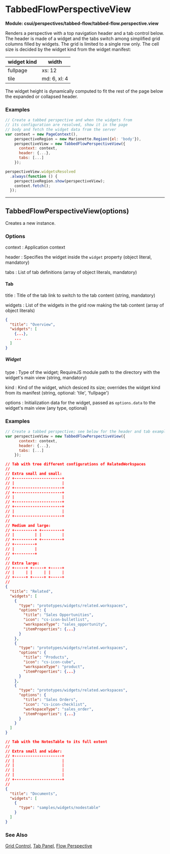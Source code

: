 # TabbedFlowPerspectiveView

**Module: csui/perspectives/tabbed-flow/tabbed-flow.perspective.view**

Renders a perspective with a top navigation header and a tab control below.
The header is made of a widget and the tabs switch among simplified grid
columns filled by widgets.  The grid is limited to a single row only.  The
cell size is decided by the widget kind from the widget manifest:

widget kind | width       
------------|-------------
fullpage    | xs: 12      
tile        | md: 6, xl: 4

The widget height is dynamically computed to fit the rest of the page below
the expanded or collapsed header.

### Examples

```javascript
// Create a tabbed perspective and when the widgets from
// its configuration are resolved, show it in the page
// body and fetch the widget data from the server
var context = new PageContext(),
    perspectiveRegion = new Marionette.Region({el: 'body'}),
    perspectiveView = new TabbedFlowPerspectiveView({
      context: context,
      header: {...},
      tabs: [...]
    });

perspectiveView.widgetsResolved
  .always(function () {
    perspectiveRegion.show(perspectiveView);
    context.fetch();
  });
```

---
## TabbedFlowPerspectiveView(options)

Creates a new instance.

### Options

context
: Application context

header
: Specifies the widget inside the `widget` property (object literal, mandatory)

tabs
: List of tab definitions (array of object literals, mandatory)

#### Tab

title
: Title of the tab link to switch to the tab content (string, mandatory)

widgets
: List of the widgets in the grid row making the tab content (array of object literals)

```json
{
  "title": "Overview",
  "widgets": [
    {...},
    ...
  ]
}
```

##### Widget

type
: Type of the widget; RequireJS module path to the directory with the widget's main
  view (string, mandatory)

kind
: Kind of the widget, which desiced its size; overrides the widget kind from its
  manifest (string, optional: 'tile', 'fullpage')

options
: Initialization data for the widget, passed as `options.data` to the widget's main
  view (any type, optional)

### Examples

```javascript
// Create a tabbed perspective; see below for the header and tab examples
var perspectiveView = new TabbedFlowPerspectiveView({
      context: context,
      header: {...},
      tabs: [...]
    });
```

```json
// Tab with tree different configurations of RelatedWorkspaces
//
// Extra small and small:
// +---------------------+
// |                     |
// +---------------------+
// +---------------------+
// |                     |
// +---------------------+
// +---------------------+
// |                     |
// +---------------------+
//
// Medium and large:
// +---------+ +---------+
// |         | |         |
// +---------+ +---------+
// +---------+
// |         |
// +---------+
//
// Extra large:
// +-----+ +-----+ +-----+
// |     | |     | |     |
// +-----+ +-----+ +-----+
//
{
  "title": "Related",
  "widgets": [
    {
      "type": "prototypes/widgets/related.workspaces",
      "options": {
        "title": "Sales Opportunities",
        "icon": "cs-icon-bulletlist",
        "workspaceType": "sales_opportunity",
        "itemProperties": {...}
      }
    },
    {
      "type": "prototypes/widgets/related.workspaces",
      "options": {
        "title": "Products",
        "icon": "cs-icon-cube",
        "workspaceType": "product",
        "itemProperties": {...}
      }
    },
    {
      "type": "prototypes/widgets/related.workspaces",
      "options": {
        "title": "Sales Orders",
        "icon": "cs-icon-checklist",
        "workspaceType": "sales_order",
        "itemProperties": {...}
      }
    }
  ]
}

// Tab with the NotesTable to its full extent
//
// Extra small and wider:
// +---------------------+
// |                     |
// |                     |
// |                     |
// |                     |
// +---------------------+
//
{
  "title": "Documents",
  "widgets": [
    {
      "type": "samples/widgets/nodestable"
    }
  ]
}
```

### See Also

[Grid Control](../../controls/grid/grid.md),
[Tab Panel](../../controls/tab.panel/tab.panel.md),
[Flow Perspective](../flow/flow.perspective.md)
